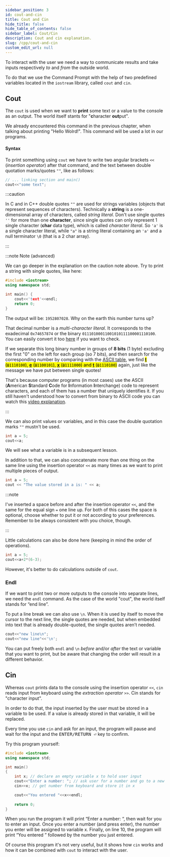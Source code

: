```yaml
---
sidebar_position: 3
id: cout-and-cin
title: Cout and Cin
hide_title: false
hide_table_of_contents: false
sidebar_label: Cout/Cin
description: Cout and cin explanation.
slug: /cpp/cout-and-cin
custom_edit_url: null
---
```



To interact with the user we need a way to communicate results and take inputs respectively 
*to* and *from* the outside world.

To do that we use the Command Prompt with the help of two predefined variables located in the 
`iostream` library, called `cout` and `cin`.


## Cout

The `cout` is used when we want to **print** some text or a value to the console as an output. 
The world itself stants for "**c**haracter **out**put".

We already encountered this command in the previous chapter, when talking about printing "Hello 
Wolrd!". This command will be used a lot in our programs.

#### Syntax

To print something using `cout` we have to write two angular brackets `<<` (*insertion operator*) 
after that command, and the text between double quotation marks/quotes `""`, like as follows:

```cpp
// ... linking section and main()
cout<<"some text";
```

:::caution

In C and in C++ double quotes `""` are used for strings variables (objects that represent 
sequences of characters). Technically a **string** is a one-dimensional array of characters, 
called *string literal*. Don't use single quotes `''` for more than one **character**, since single 
quotes can only represent 1 single character (**char** data type), which is called *character literal*.
So `'a'` is a single character literal, while `"a"` is a string literal containing an `'a'` 
and a null terminator `\0` (that is a 2 char array).

:::

:::note Note (advanced)

We can go deeper in the explanation on the caution note above.
Try to print a string with single quotes, like here:

```cpp {5}
#include <iostream>
using namespace std;

int main() {
	cout<<'text'<<endl;
	return 0;
}
```

The output will be: `1952807028`. Why on the earth this number turns up?

That decimal number is a *multi-character literal*. It corresponds to the exadecimal 
`0x74657874` or the binary `01110100011001010111100001110100`. You can easily convert it 
too [here](https://www.rapidtables.com/convert/number/decimal-to-binary.html) if you want to 
check. 

If we separate this long binary number in groups of **8 bits** (1 byte) excluding the 
first "0" on the left for each group (so 7 bits), and then search for 
the corresponding number by comparing with the 
[ASCII table](https://en.wikipedia.org/wiki/ASCII#:~:text=110%200001,z),
we find <mark>**[t](https://en.wikipedia.org/wiki/ASCII#:~:text=111%200100,t)** (<del>`0`</del>`1110100`), 
**[e](https://en.wikipedia.org/wiki/ASCII#:~:text=110%200101,e)** (<del>`0`</del>`1100101`), 
**[x](https://en.wikipedia.org/wiki/ASCII#:~:text=111%201000,x)** (<del>`0`</del>`1111000`) and 
**[t](https://en.wikipedia.org/wiki/ASCII#:~:text=111%200100,t)** (<del>`0`</del>`1110100`)</mark> 
again, just like the message we have put between single quotes!

That's because computer programs (in most cases) use the ASCII (**A**merican **S**tandard 
**C**ode for **I**nformation **I**nterchange) code to represent characters, and each of them 
has a number that uniquely identifies it. If you still haven't understood how to convert from 
binary to ASCII code you can watch this [video explanation](https://youtu.be/H4l42nbYmrU).

:::

We can also print values or variables, and in this case the double quotation marks `""` mustn't 
be used.

```cpp {2}
int a = 5;
cout<<a;
```

We will see what a variable is in a subsequent lesson.

In addition to that, we can also concatenate more than one thing on the same line using the 
insertion operator `<<` as many times as we want to print multiple pieces of output.

```cpp {2}
int a = 5;
cout << "The value stored in a is: " << a;
```

:::note

I've inserted a space before and after the insertion operator `<<`, and the same for the equal 
sign `=` one line up. For both of this cases the space is optional, choose whether to put it 
or not according to your preferences. Remember to be always consistent with you choice, though.

:::

Little calculations can also be done here (keeping in mind the order of operations).
```cpp {2}
int a = 5;
cout<<a+2*(6-3);
```

However, it's better to do calculations outside of `cout`.

### Endl

If we want to print two or more outputs to the console into separate lines, we need the `endl` 
command. As the case of the world "cout", the world itself stands for “end line”.

To put a line break we can also use `\n`. When it is used by itself to move the cursor to the 
next line, the single quotes are needed, but when embedded into text that is already 
double-quoted, the single quotes aren’t needed.

```cpp {3}
cout<<"new line\n";
cout<<"new line"<<'\n';
```

You can put freely both `endl` and `\n` *before* and/or *after* the text or variable that you 
want to print, but be aware that changing the order will result in a different behavior.


## Cin

Whereas `cout` prints data to the console using the insertion operator `<<`, `cin` reads 
input from keyboard using the *extraction operator* `>>`. Cin stands for "character input".

In order to do that, the input inserted by the user must be stored in a variable to be used. 
If a value is already stored in that variable, it will be replaced.

Every time you use `cin` and ask for an input, the program will pause and wait for the input 
and the <kbd>ENTER/RETURN ⏎</kbd> key to confirm.

Try this program yourself:
```cpp
#include <iostream>
using namespace std;

int main()
{
	int x; // declare an empty variable x to hold user input
    cout<<"Enter a number: "; // ask user for a number and go to a new line
    cin>>x; // get number from keyboard and store it in x

    cout<<"You entered "<<x<<endl;
	
    return 0;
}
```

When you run the program it will print “Enter a number: “, then wait for you to enter an input. 
Once you enter a number (and press enter), the number you enter will be assigned to variable x. 
Finally, on line 10, the program will print “You entered ” followed by the number you just entered.

Of course this program it's not very useful, but it shows how `cin` works and how it can be 
combined with `cout` to interact with the user.
